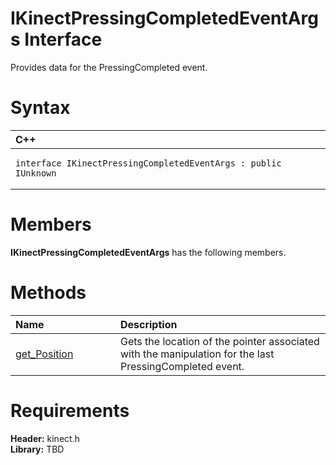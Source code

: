 IKinectPressingCompletedEventArgs Interface  
===========================================  

Provides data for the PressingCompleted event. <span id="syntaxSection"></span>

Syntax  
======  

<table>
<colgroup>
<col width="100%" />
</colgroup>
<thead>
<tr class="header">
<th align="left">C++</th>
</tr>
</thead>
<tbody>
<tr class="odd">
<td align="left"><pre><code>interface IKinectPressingCompletedEventArgs : public IUnknown</code></pre></td>
</tr>
</tbody>
</table>

<span id="classMembersSection"></span>

Members  
=======  

**IKinectPressingCompletedEventArgs** has the following members.  

<span id="publicmethodsSection"></span>

Methods  
=======  

<table>
<colgroup>
<col width="30%" />
<col width="60%" />
</colgroup>
<thead>
<tr class="header">
<th align="left">Name</th>
<th align="left">Description</th>
</tr>
</thead>
<tbody>
<tr class="odd">
<td align="left"><a href="IKinectPressingCompleted/Methods/get_Position_Method.md">get_Position</a></td>
<td align="left">Gets the location of the pointer associated with the manipulation for the last PressingCompleted event.</td>
</tr>
</tbody>
</table>

<span id="requirements"></span>

Requirements  
============  

**Header:** kinect.h  
**Library:** TBD  



<!--Please do not edit the data in the comment block below.-->
<!--
TOCTitle : IKinectPressingCompletedEventArgs Interface
RLTitle : IKinectPressingCompletedEventArgs Interface
KeywordK : IKinectPressingCompletedEventArgs interface, about
HelpPriority : 2
TopicType : apiref
KeywordF : IKinectPressingCompletedEventArgs
KeywordF : Microsoft.Kinect.kinect.IKinectPressingCompletedEventArgs
KeywordA : T:Microsoft.Kinect.kinect.IKinectPressingCompletedEventArgs
AssetID : T:Microsoft.Kinect.kinect.IKinectPressingCompletedEventArgs
Locale : en-us
CommunityContent : 1
APIType : Managed
APILocation : 
APIName : Microsoft.Kinect.kinect.IKinectPressingCompletedEventArgs
TargetOS : Windows
TopicType : kbSyntax
DevLang : C++
DocSet : K4Wv2
ProjType : K4Wv2Proj
Technology : Kinect for Windows
Product : Kinect for Windows SDK v2
productversion : 20
-->
